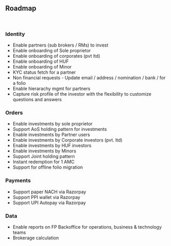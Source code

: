 ## Roadmap


<br>



### Identity

- Enable partners (sub brokers / RMs) to invest
- Enable onboarding of Sole proprietor
- Enable onboarding of corporates (pvt ltd)
- Enable onboarding of HUF
- Enable onboarding of Minor
- KYC status fetch for a partner
- Non financial requests - Update email / address / nomination / bank / for a folio
- Enable hierarachy mgmt for partners
- Capture risk profile of the investor with the flexibility to customize questions and answers

### Orders

- Enable investments by sole proprietor
- Support AoS holding pattern for investments
- Enable investments by Partner users
- Enable investments by Corporate investors (pvt. ltd)
- Enable investments by HUF investors
- Enable investments by Minors
- Support Joint holding pattern
- Instant redemption for 1 AMC
- Support for offline folio migration


### Payments

- Support paper NACH via Razorpay
- Support PPI wallet via Razorpay
- Support UPI Autopay via Razorpay

### Data

- Enable reports on FP Backoffice for operations, business & technology teams
- Brokerage calculation


<!--
|Use Case / workflow|Quarter|Month|
|-------------------|-------|-----|
|Acceptance of Aadhaar as the proof of address for MF KYC|Q1, FY 23-24| June|
|Webhooks for orders|Q1, FY 23-24| June|
|Enable NRI investor type to initiate MF transactions|Q2, FY 23-24| July|
|2FA authentication for investor (Consent collection)|Q2, FY 23-24| July|
|Support for offline folio migration|Q2, FY 23-24| July|
|Support for different holding patterns for Resident Indians|Q2, FY 23-24| July|
|Enable instant redemption transaction type across 2 AMCs|Q2, FY 23-24| July|
|Enable investors to update email & mobile in their MF folios via non commercial transactions / non financial transactions|Q2, FY 23-24| Aug|
|Enable Sole Proprietor investor type to initiate MF transactions|Q2, FY 23-24| Aug|
|Enable Minor (RI & NRI) investor type to initiate MF transactions|Q2, FY 23-24| Aug|
|Enable HUF investor type to initiate MF transactions|Q2, FY 23-24| Aug|
|Enable Corporate investor (Pvt Ltd) type to initiate MF transactions|Q2, FY 23-24| Sept|
|Enable Corporate investor (LLP) type to initiate MF transactions|Q2, FY 23-24| Sept|
|Support paper NACH via Razorpay|Q2, FY 23-24| Sept|
|Support PPI wallet via Razorpay|Q2, FY 23-24| Sept|
|Support UPI Autopay via Razorpay|Q2, FY 23-24| Sept|
|Capture risk profile of the investor with the flexibility to customize questions and answers|Q3, FY 23-24| Oct|
|Enabling mapping of individual investor accounts to family level|Q3, FY 23-24| Oct|
|Enable partners to onboard investors, initate transactions on their behalf, view reports|Q3, FY 23-24| Oct|
|Enable hierarchy based reporting for RMs|Q3, FY 23-24| Oct|
|Enable reports on FP Backoffice for operations, business & technology teams|Q3, FY 23-24| Oct|
|Brokerage calculation / reconcilliation|Q4, FY 23-24| NA|
-->
